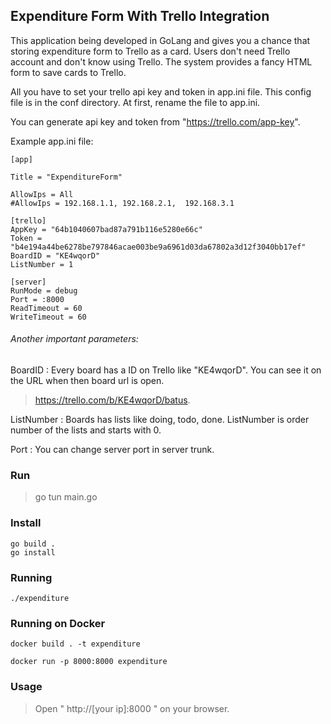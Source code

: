 ## Expenditure Form With Trello Integration

This application being developed in GoLang and gives you a chance that storing expenditure form to Trello as a card. Users don't need Trello account and don't know using Trello. The system provides a fancy HTML form to save cards to Trello.

All you have to set your trello api key and token in app.ini file. This config file is in the conf directory. At first, rename the file to app.ini.

You can generate api key and token from "https://trello.com/app-key".

Example app.ini file:

```
[app]

Title = "ExpenditureForm"

AllowIps = All
#AllowIps = 192.168.1.1, 192.168.2.1,  192.168.3.1

[trello]
AppKey = "64b1040607bad87a791b116e5280e66c"
Token = "b4e194a44be6278be797846acae003be9a6961d03da67802a3d12f3040bb17ef"
BoardID = "KE4wqorD"
ListNumber = 1

[server]
RunMode = debug
Port = :8000
ReadTimeout = 60
WriteTimeout = 60
```

###### Another important parameters:

BoardID : Every board has a ID on Trello like "KE4wqorD". You can see it on the URL when then board url is open.

> https://trello.com/b/KE4wqorD/batus.

ListNumber : Boards has lists like doing, todo, done. ListNumber is order number of the lists and starts with 0.

Port : You can change server port in server trunk. 

### Run

> go tun main.go

### Install
```
go build .
go install
```

### Running
```
./expenditure
```

### Running on Docker
```
docker build . -t expenditure

docker run -p 8000:8000 expenditure

```

### Usage

> Open " http://[your ip]:8000 " on your  browser.


